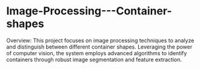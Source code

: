 # Image-Processing---Container-shapes
Overview:  This project focuses on image processing techniques to analyze and distinguish between different container shapes. Leveraging the power of computer vision, the system employs advanced algorithms to identify containers through robust image segmentation and feature extraction.
